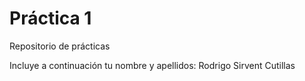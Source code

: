 # Práctica 1
Repositorio de prácticas

Incluye a continuación tu nombre y apellidos:
Rodrigo Sirvent Cutillas

